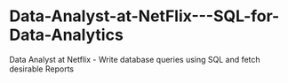# Data-Analyst-at-NetFlix---SQL-for-Data-Analytics
Data Analyst at Netflix  - Write database queries using SQL and fetch desirable Reports
